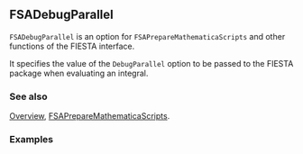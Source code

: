 ## FSADebugParallel

`FSADebugParallel` is an option for `FSAPrepareMathematicaScripts` and other functions of the FIESTA interface.

It specifies the value of the `DebugParallel` option to be passed to the FIESTA package when evaluating an integral.

### See also

[Overview](Extra/FeynHelpers.md), [FSAPrepareMathematicaScripts](FSAPrepareMathematicaScripts.md).

### Examples